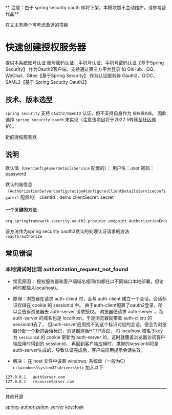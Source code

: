 ** 注意：由于 spring security oauth 即将下架，本模块暂不主动维护，请参考替代品**

在文末有两个可考虑备选的项目

# 快速创建授权服务器

提供本系统账号认证 账号密码认证、手机号认证、手机号密码认证【基于Spring Security】 作为Oauth2客户端，支持通过第三方平台登录 如 GitHub、QQ、WeChat、Gitee【基于Spring Security】
作为认证服务器 Oauth2、OIDC、SAML2【基于 Spring Security Oauth2】

## 技术、版本选型

`spring security` 支持 `oAuth2/OpenID` 认证，但不支持自身作为 `授权服务器`。 因此选择 `spring security oauth` 来实现（注意该项目将于2022.5转移至社区维护）。

[新的授权服务器](https://github.com/spring-projects-experimental)

## 说明

默认值（`UserConfig#userDetailsService` 配置的）： 用户名：user 密码：password

默认的端信息（`AuthorizationServerConfiguration#configure(ClientDetailsServiceConfigurer)` 配置的） clientId：demo clientSecret:
secret

#### 一个关键的方法
```
org.springframework.security.oauth2.provider.endpoint.AuthorizationEndpoint.authorize()
```
该方法作为spring security oauth2默认的处理认证请求的方法 `/oauth/authorize`

## 常见错误

### 本地调试时出现 authorization_request_not_found
- 常见原因： 授权服务器和客户端域名相同(如都在以不同端口本地部署，但访问时都输入localhost)。

- 原理：浏览器在请求 auth-client 时，会与 auth-client 建立一个会话，会话标识存储在 cookie 的 sessionId 中。 由于auth-client配置了oauth2登录，所以会告诉浏览器去 auth-server 请求授权。
  浏览器便请求 auth-server ，而 auth-server 的域名也是 localhost，于是浏览器就带着 auth-client 的sessionId去了，
  但auth-server应用找不到这个标识对应的会话，便会为浏览器分配一个新的会话标识，浏览器遵循HTTP协议， 将 localhost 域名下key为 `sessionId` 的 cookie 更新为 auth-server 的，这时就覆盖浏览器访问客户端应用时得到的 sessionId，
  再回到客户端应用时，携带的sessionId将是auth-server生成的，导致认证完成后，客户端应用提示会话失效。

- 解决： 在 host 文件中设置 windows: 系统盘（一般为C）`c:\windows\system32\drivers\etc`
  加入以下

```
127.0.0.1	authServer.com
127.0.0.1	resourceServer.com
```

---

其他开源

[spring-authorization-server](https://github.com/spring-projects-experimental/spring-authorization-server)
[keycloak](https://github.com/keycloak/keycloak)